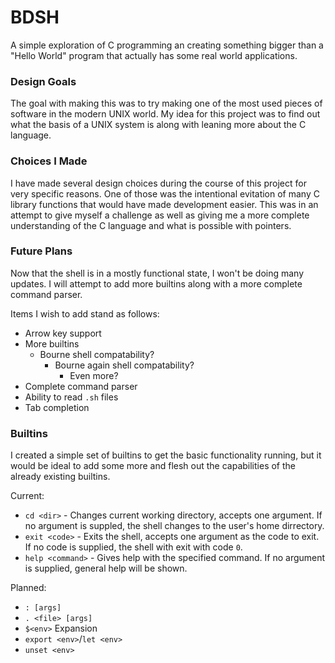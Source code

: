 # BDSH

A simple exploration of C programming an creating something bigger than a 
"Hello World" program that actually has some real world applications.

### Design Goals

The goal with making this was to try making one of the most used pieces of
software in the modern UNIX world. My idea for this project was to find out what
the basis of a UNIX system is along with leaning more about the C language.

### Choices I Made

I have made several design choices during the course of this project for very
specific reasons. One of those was the intentional evitation of many C library
functions that would have made development easier. This was in an attempt to
give myself a challenge as well as giving me a more complete understanding of
the C language and what is possible with pointers.

### Future Plans

Now that the shell is in a mostly functional state, I won't be doing many
updates. I will attempt to add more builtins along with a more complete command
parser. 

Items I wish to add stand as follows:
* Arrow key support
* More builtins
	* Bourne shell compatability?
		* Bourne again shell compatability?
			* Even more?
* Complete command parser
* Ability to read `.sh` files
* Tab completion

### Builtins
I created a simple set of builtins to get the basic functionality running, but
it would be ideal to add some more and flesh out the capabilities of the
already existing builtins.

Current:
* `cd <dir>` - Changes current working directory, accepts one argument. If no
argument is suppled, the shell changes to the user's home dirrectory.
* `exit <code>` - Exits the shell, accepts one argument as the code to exit.
If no code is supplied, the shell with exit with code `0`.
* `help <command>` - Gives help with the specified command. If no argument is
supplied, general help will be shown.

Planned:
* `: [args]`
* `. <file> [args]`
* `$<env>` Expansion
* `export <env>`/`let <env>`
* `unset <env>`